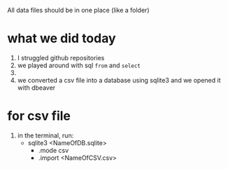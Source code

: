 All data files should be in one place (like a folder)



# what we did today 
1. I struggled github repositories
3. we played around with sql `from` and `select`
4. 
2. we converted a csv file into a database using sqlite3 and we opened it with dbeaver


# for csv file
1. in the terminal, run:
    - sqlite3 <NameOfDB.sqlite>
        - .mode csv
        - .import <NameOfCSV.csv> <NameOfTable>
